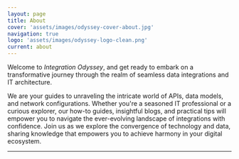 ```yaml
---
layout: page
title: About
cover: 'assets/images/odyssey-cover-about.jpg'
navigation: true
logo: 'assets/images/odyssey-logo-clean.png'
current: about
---
```


<p>Welcome to <em>Integration Odyssey</em>, and get ready to embark on a transformative journey through the realm of seamless data integrations and IT architecture.</p>

<p>We are your guides to unraveling the intricate world of APIs, data models, and network configurations. Whether you're a seasoned IT professional or a curious explorer, our how-to guides, insightful blogs, and practical tips will empower you to navigate the ever-evolving landscape of integrations with confidence. Join us as we explore the convergence of technology and data, sharing knowledge that empowers you to achieve harmony in your digital ecosystem.</p>

<hr />
